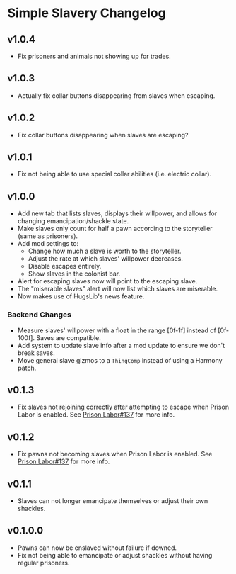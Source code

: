 # Simple Slavery Changelog
## v1.0.4
* Fix prisoners and animals not showing up for trades.

## v1.0.3
* Actually fix collar buttons disappearing from slaves when escaping.

## v1.0.2
* Fix collar buttons disappearing when slaves are escaping?

## v1.0.1
* Fix not being able to use special collar abilities (i.e. electric collar).

## v1.0.0
* Add new tab that lists slaves, displays their willpower, and allows for changing emancipation/shackle state.
* Make slaves only count for half a pawn according to the storyteller (same as prisoners).
* Add mod settings to:
	* Change how much a slave is worth to the storyteller.
	* Adjust the rate at which slaves' willpower decreases.
	* Disable escapes entirely.
	* Show slaves in the colonist bar.
* Alert for escaping slaves now will point to the escaping slave.
* The "miserable slaves" alert will now list which slaves are miserable.
* Now makes use of HugsLib's news feature.
### Backend Changes
* Measure slaves' willpower with a float in the range [0f-1f] instead of [0f-100f]. Saves are compatible.
* Add system to update slave info after a mod update to ensure we don't break saves.
* Move general slave gizmos to a `ThingComp` instead of using a Harmony patch.

## v0.1.3
* Fix slaves not rejoining correctly after attempting to escape when Prison Labor is enabled. See [Prison Labor#137](https://github.com/Aviuz/PrisonLabor/issues/137) for more info.

## v0.1.2
* Fix pawns not becoming slaves when Prison Labor is enabled. See [Prison Labor#137](https://github.com/Aviuz/PrisonLabor/issues/137) for more info.

## v0.1.1
* Slaves can not longer emancipate themselves or adjust their own shackles.

## v0.1.0.0
* Pawns can now be enslaved without failure if downed.
* Fix not being able to emancipate or adjust shackles without having regular prisoners.
